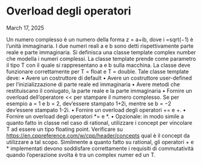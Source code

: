 # Overload degli operatori
March 17, 2025

Un numero complesso è un numero della forma z = a+ib, dove i =sqrt(−1)
è l’unità immaginaria. I due numeri reali a e b sono detti rispettivamente
parte reale e parte immaginaria.
Si definisca una classe template complex number che modella i numeri
complessi. La classe template prende come parametro il tipo T con il quale si
rappresentano a e b sulla macchina. La classe deve funzionare correttamente
per T = float e T = double.
Tale classe template deve:
• Avere un costruttore di default
• Avere un costruttore user-defined per l’inizializzazione di parte reale
ed immaginaria
• Avere metodi che restituiscano il coniugato, la parte reale e la parte immaginaria
• Fornire un overload dell’operatore << per stampare il numero complesso. Se per esempio a = 1 e b = 2, dev’essere stampato 1+2i, mentre
se b = −2 dev’essere stampato 1-2i.
• Fornire un overload degli operatori += e +.
• Fornire un overload degli operatori *= e *.
• Opzionale: in modo simile a quanto fatto in classe nel caso di rational,
utilizzare i concept per vincolare T ad essere un tipo floating point.
Verificare su https://en.cppreference.com/w/cpp/header/concepts
qual è il concept da utilizzare a tal scopo.
Similmente a quanto fatto su rational, gli operatori + e * implementati devono soddisfare correttamente i requisiti di commutatività quando
l’operazione svolta è tra un complex numer<T> ed un T.
